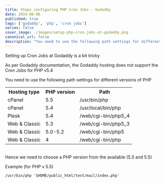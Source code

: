 ```yaml
---
title: Steps configuring PHP Cron Jobs - Godaddy
date: 2019-06-06
published: true
tags: ['godaddy', 'php', 'cron jobs']
series: false
cover_image: ./images/setup-php-cron-jobs-at-godaddy.png
canonical_url: false
description: "You need to use the following path settings for different versions of PHP"
---
```


Setting up Cron Jobs at Godaddy is a bit tricky

As per Godaddy documentation, the Godaddy hosting does not support the Cron Jobs for PHP v5.4

You need to use the following path settings for different versions of PHP

<table><tbody><tr><th>Hosting type</th><th>PHP version</th><th>Path</th></tr><tr><td>cPanel</td><td>5.5</td><td>/usr/bin/php</td></tr><tr><td>cPanel</td><td>5.4</td><td>/usr/local/bin/php</td></tr><tr><td>Plesk</td><td>5.4</td><td>/web/cgi-bin/php5_4</td></tr><tr><td>Web &amp; Classic</td><td>5.3</td><td>/web/cgi-bin/php5_3</td></tr><tr><td>Web &amp; Classic</td><td>5.0-5.2</td><td>/web/cgi-bin/php5</td></tr><tr><td>Web &amp; Classic</td><td>4</td><td>/web/cgi-bin/php</td></tr></tbody></table>

<br/>
Hence we need to choose a PHP version from the available (5.3 and 5.5)

Example (for PHP v 5.5)
```
/usr/bin/php '$HOME/public_html/test/mail/index.php'
```
